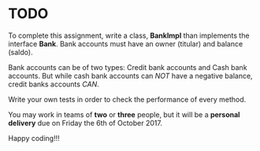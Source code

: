 # TODO

To complete this assignment, write a class, **BankImpl** than implements the interface **Bank**. Bank accounts must have an owner (titular) and balance (saldo). 

Bank accounts can be of two types: Credit bank accounts and Cash bank accounts. But while cash bank accounts can *NOT* have a negative balance, credit banks accounts *CAN*. 

Write your own tests in order to check the performance of every method.

You may work in teams of **two** or **three** people, but it will be a **personal delivery** due on Friday the 6th of October 2017.

Happy coding!!!